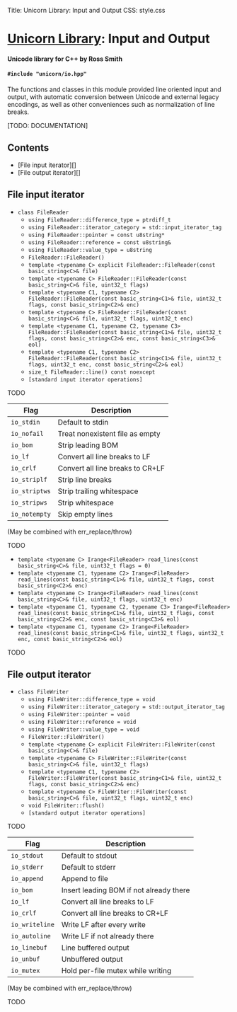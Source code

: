 Title: Unicorn Library: Input and Output
CSS: style.css

# [Unicorn Library](index.html): Input and Output #

#### Unicode library for C++ by Ross Smith ####

#### `#include "unicorn/io.hpp"` ####

The functions and classes in this module provided line oriented input and
output, with automatic conversion between Unicode and external legacy
encodings, as well as other conveniences such as normalization of line breaks.

<p class="alert">[TODO: DOCUMENTATION]</p>

## Contents ##

* [File input iterator][]
* [File output iterator][]

## File input iterator ##

* `class FileReader`
    * `using FileReader::difference_type = ptrdiff_t`
    * `using FileReader::iterator_category = std::input_iterator_tag`
    * `using FileReader::pointer = const u8string*`
    * `using FileReader::reference = const u8string&`
    * `using FileReader::value_type = u8string`
    * `FileReader::FileReader()`
    * `template <typename C> explicit FileReader::FileReader(const basic_string<C>& file)`
    * `template <typename C> FileReader::FileReader(const basic_string<C>& file, uint32_t flags)`
    * `template <typename C1, typename C2> FileReader::FileReader(const basic_string<C1>& file, uint32_t flags, const basic_string<C2>& enc)`
    * `template <typename C> FileReader::FileReader(const basic_string<C>& file, uint32_t flags, uint32_t enc)`
    * `template <typename C1, typename C2, typename C3> FileReader::FileReader(const basic_string<C1>& file, uint32_t flags, const basic_string<C2>& enc, const basic_string<C3>& eol)`
    * `template <typename C1, typename C2> FileReader::FileReader(const basic_string<C1>& file, uint32_t flags, uint32_t enc, const basic_string<C2>& eol)`
    * `size_t FileReader::line() const noexcept`
    * `[standard input iterator operations]`

TODO

Flag           | Description
----           | -----------
`io_stdin`     | Default to stdin
`io_nofail`    | Treat nonexistent file as empty
`io_bom`       | Strip leading BOM
`io_lf`        | Convert all line breaks to LF
`io_crlf`      | Convert all line breaks to CR+LF
`io_striplf`   | Strip line breaks
`io_striptws`  | Strip trailing whitespace
`io_stripws`   | Strip whitespace
`io_notempty`  | Skip empty lines

(May be combined with err_replace/throw)

TODO

* `template <typename C> Irange<FileReader> read_lines(const basic_string<C>& file, uint32_t flags = 0)`
* `template <typename C1, typename C2> Irange<FileReader> read_lines(const basic_string<C1>& file, uint32_t flags, const basic_string<C2>& enc)`
* `template <typename C> Irange<FileReader> read_lines(const basic_string<C>& file, uint32_t flags, uint32_t enc)`
* `template <typename C1, typename C2, typename C3> Irange<FileReader> read_lines(const basic_string<C1>& file, uint32_t flags, const basic_string<C2>& enc, const basic_string<C3>& eol)`
* `template <typename C1, typename C2> Irange<FileReader> read_lines(const basic_string<C1>& file, uint32_t flags, uint32_t enc, const basic_string<C2>& eol)`

TODO

## File output iterator ##

* `class FileWriter`
    * `using FileWriter::difference_type = void`
    * `using FileWriter::iterator_category = std::output_iterator_tag`
    * `using FileWriter::pointer = void`
    * `using FileWriter::reference = void`
    * `using FileWriter::value_type = void`
    * `FileWriter::FileWriter()`
    * `template <typename C> explicit FileWriter::FileWriter(const basic_string<C>& file)`
    * `template <typename C> FileWriter::FileWriter(const basic_string<C>& file, uint32_t flags)`
    * `template <typename C1, typename C2> FileWriter::FileWriter(const basic_string<C1>& file, uint32_t flags, const basic_string<C2>& enc)`
    * `template <typename C> FileWriter::FileWriter(const basic_string<C>& file, uint32_t flags, uint32_t enc)`
    * `void FileWriter::flush()`
    * `[standard output iterator operations]`

TODO

Flag            | Description
----            | -----------
`io_stdout`     | Default to stdout
`io_stderr`     | Default to stderr
`io_append`     | Append to file
`io_bom`        | Insert leading BOM if not already there
`io_lf`         | Convert all line breaks to LF
`io_crlf`       | Convert all line breaks to CR+LF
`io_writeline`  | Write LF after every write
`io_autoline`   | Write LF if not already there
`io_linebuf`    | Line buffered output
`io_unbuf`      | Unbuffered output
`io_mutex`      | Hold per-file mutex while writing

(May be combined with err_replace/throw)

TODO
